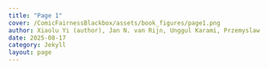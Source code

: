 ```yaml
---
title: "Page 1"
cover: /ComicFairnessBlackbox/assets/book_figures/page1.png
author: Xiaolu Yi (author), Jan N. van Rijn, Unggul Karami, Przemyslaw Biecek (supervisors)
date: 2025-08-17
category: Jekyll
layout: page
---
```

